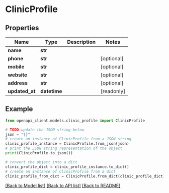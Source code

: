 # ClinicProfile


## Properties

Name | Type | Description | Notes
------------ | ------------- | ------------- | -------------
**name** | **str** |  | 
**phone** | **str** |  | [optional] 
**mobile** | **str** |  | [optional] 
**website** | **str** |  | [optional] 
**address** | **str** |  | [optional] 
**updated_at** | **datetime** |  | [readonly] 

## Example

```python
from openapi_client.models.clinic_profile import ClinicProfile

# TODO update the JSON string below
json = "{}"
# create an instance of ClinicProfile from a JSON string
clinic_profile_instance = ClinicProfile.from_json(json)
# print the JSON string representation of the object
print(ClinicProfile.to_json())

# convert the object into a dict
clinic_profile_dict = clinic_profile_instance.to_dict()
# create an instance of ClinicProfile from a dict
clinic_profile_from_dict = ClinicProfile.from_dict(clinic_profile_dict)
```
[[Back to Model list]](../README.md#documentation-for-models) [[Back to API list]](../README.md#documentation-for-api-endpoints) [[Back to README]](../README.md)


